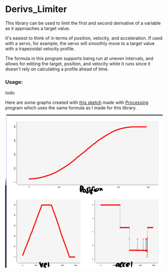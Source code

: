 # Derivs_Limiter

This library can be used to limit the first and second derivative of a variable as it approaches a target value.

It's easiest to think of in terms of position, velocity, and acceleration. 
If used with a servo, for example, the servo will smoothly move to a target value with a trapezoidal velocity profile.

The formula in this program supports being run at uneven intervals, and allows for editing the target, position, and velocity while it runs since it doesn't rely on calculating a profile ahead of time.

### Usage:

todo


Here are some graphs created with [this sketch](https://gist.github.com/joshua-8/3209f2f400a0e68dead911b8743fc5f0) made with [Processing](https://processing.org/) program which uses the same formula as I made for this library.

![position s curve, velocity trapezoidal curve and accel graph](https://github.com/joshua-8/Derivs_Limiter/blob/master/docs/graphs.png)

